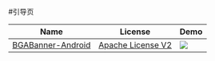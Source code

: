 #引导页

Name| License |Demo
---|---|---
[BGABanner-Android](https://github.com/bingoogolapple/BGABanner-Android)|[Apache License V2](https://www.apache.org/licenses/LICENSE-2.0)|![](https://cloud.githubusercontent.com/assets/8949716/17557718/dc235ec4-5f4a-11e6-92b7-144a2a1a1e3f.gif)

